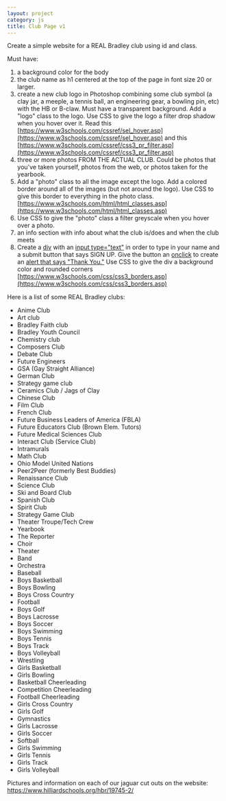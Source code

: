 ```yaml
---
layout: project
category: js
title: Club Page v1
---
```

Create a simple website for a REAL Bradley club using id and class.

Must have:

1. a background color for the body
1. the club name as h1 centered at the top of the page in font size 20 or larger.
1. create a new club logo in Photoshop combining some club symbol (a clay jar, a meeple, a tennis ball, an engineering gear, a bowling pin, etc) with the HB or B-claw. Must have a transparent background. Add a "logo" class to the logo. Use CSS to give the logo a filter drop shadow when you hover over it. Read this [https://www.w3schools.com/cssref/sel_hover.asp](https://www.w3schools.com/cssref/sel_hover.asp) and this [https://www.w3schools.com/cssref/css3_pr_filter.asp](https://www.w3schools.com/cssref/css3_pr_filter.asp)
1. three or more photos FROM THE ACTUAL CLUB. Could be photos that you've taken yourself, photos from the web, or photos taken for the yearbook.
1. Add a "photo" class to all the image except the logo. Add a colored border around all of the images (but not around the logo). Use CSS to give this border to everything in the photo class. [https://www.w3schools.com/html/html_classes.asp](https://www.w3schools.com/html/html_classes.asp)
1. Use CSS to give the "photo" class a filter greyscale when you hover over a photo.
1. an info section with info about what the club is/does and when the club meets
1. Create a [div](https://www.w3schools.com/tags/tag_div.asp) with an [input type="text"](https://www.w3schools.com/tags/tag_input.asp) in order to type in your name and a submit button that says SIGN UP. Give the button an [onclick](https://www.w3schools.com/jsref/event_onclick.asp) to create an [alert that says "Thank You."](https://www.w3schools.com/jsref/met_win_alert.asp) Use CSS to give the div a background color and rounded corners [https://www.w3schools.com/css/css3_borders.asp](https://www.w3schools.com/css/css3_borders.asp)


Here is a list of some REAL Bradley clubs:

  - Anime Club
  - Art club
  - Bradley Faith club
  - Bradley Youth Council
  - Chemistry club
  - Composers Club
  - Debate Club
  - Future Engineers
  - GSA (Gay Straight Alliance)
  - German Club
  - Strategy game club
  - Ceramics Club / Jags of Clay
  - Chinese Club
  - Film Club
  - French Club
  - Future Business Leaders of America (FBLA)
  - Future Educators Club (Brown Elem. Tutors)
  - Future Medical Sciences Club
  - Interact Club (Service Club)
  - Intramurals
  - Math Club
  - Ohio Model United Nations
  - Peer2Peer (formerly Best Buddies)
  - Renaissance Club
  - Science Club
  - Ski and Board Club
  - Spanish Club
  - Spirit Club
  - Strategy Game Club
  - Theater Troupe/Tech Crew
  - Yearbook
  - The Reporter
  - Choir
  - Theater
  - Band
  - Orchestra
  - Baseball
  - Boys Basketball
  - Boys Bowling
  - Boys Cross Country
  - Football
  - Boys Golf
  - Boys Lacrosse
  - Boys Soccer
  - Boys Swimming
  - Boys Tennis
  - Boys Track
  - Boys Volleyball
  - Wrestling
  - Girls Basketball
  - Girls Bowling
  - Basketball Cheerleading
  - Competition Cheerleading
  - Football Cheerleading
  - Girls Cross Country
  - Girls Golf
  - Gymnastics
  - Girls Lacrosse
  - Girls Soccer
  - Softball
  - Girls Swimming
  - Girls Tennis
  - Girls Track
  - Girls Volleyball

 Pictures and information on each of our jaguar cut outs on the website: https://www.hilliardschools.org/hbr/19745-2/

